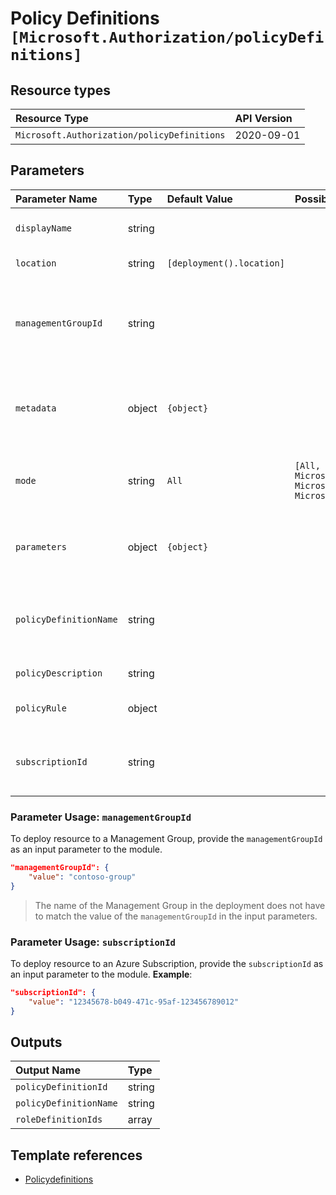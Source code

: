 # Policy Definitions `[Microsoft.Authorization/policyDefinitions]`

## Resource types

| Resource Type | API Version |
| :-- | :-- |
| `Microsoft.Authorization/policyDefinitions` | 2020-09-01 |

## Parameters

| Parameter Name | Type | Default Value | Possible Values | Description |
| :-- | :-- | :-- | :-- | :-- |
| `displayName` | string |  |  | Optional. The display name of the policy definition. |
| `location` | string | `[deployment().location]` |  | Optional. Location for all resources. |
| `managementGroupId` | string |  |  | Optional. The group ID of the Management Group (Scope). Cannot be used with subscriptionId and does not support tenant level deployment (i.e. '/') |
| `metadata` | object | `{object}` |  | Optional. The policy Definition metadata. Metadata is an open ended object and is typically a collection of key-value pairs. |
| `mode` | string | `All` | `[All, Indexed, Microsoft.KeyVault.Data, Microsoft.ContainerService.Data, Microsoft.Kubernetes.Data]` | Optional. The policy definition mode. Default is All, Some examples are All, Indexed, Microsoft.KeyVault.Data. |
| `parameters` | object | `{object}` |  | Optional. The policy definition parameters that can be used in policy definition references. |
| `policyDefinitionName` | string |  |  | Required. Specifies the name of the policy definition. Space characters will be replaced by (-) and converted to lowercase |
| `policyDescription` | string |  |  | Optional. The policy definition description. |
| `policyRule` | object |  |  | Required. The Policy Rule details for the Policy Definition |
| `subscriptionId` | string |  |  | Optional. The subscription ID of the subscription (Scope). Cannot be used with managementGroupId |

### Parameter Usage: `managementGroupId`

To deploy resource to a Management Group, provide the `managementGroupId` as an input parameter to the module.

```json
"managementGroupId": {
    "value": "contoso-group"
}
```

> The name of the Management Group in the deployment does not have to match the value of the `managementGroupId` in the input parameters.

### Parameter Usage: `subscriptionId`

To deploy resource to an Azure Subscription, provide the `subscriptionId` as an input parameter to the module. **Example**:

```json
"subscriptionId": {
    "value": "12345678-b049-471c-95af-123456789012"
}
```

## Outputs

| Output Name | Type |
| :-- | :-- |
| `policyDefinitionId` | string |
| `policyDefinitionName` | string |
| `roleDefinitionIds` | array |

## Template references

- [Policydefinitions](https://docs.microsoft.com/en-us/azure/templates/Microsoft.Authorization/2020-09-01/policyDefinitions)
